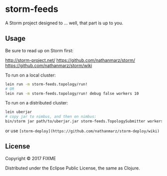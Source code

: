 # storm-feeds

A Storm project designed to ... well, that part is up to you.

## Usage

Be sure to read up on Storm first:

http://storm-project.net/
https://github.com/nathanmarz/storm/
https://github.com/nathanmarz/storm/wiki

To run on a local cluster:

```bash
lein run -m storm-feeds.topology/run!
# OR
lein run -m storm-feeds.topology/run! debug false workers 10
```

To run on a distributed cluster:

```bash
lein uberjar
# copy jar to nimbus, and then on nimbus:
bin/storm jar path/to/uberjar.jar storm-feeds.TopologySubmitter workers 30 debug false
```

or use `[storm-deploy](https://github.com/nathanmarz/storm-deploy/wiki)`

## License

Copyright © 2017 FIXME

Distributed under the Eclipse Public License, the same as Clojure.
